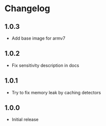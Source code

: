 # Changelog

## 1.0.3

- Add base image for armv7

## 1.0.2

- Fix sensitivity description in docs

## 1.0.1

- Try to fix memory leak by caching detectors

## 1.0.0

- Initial release
